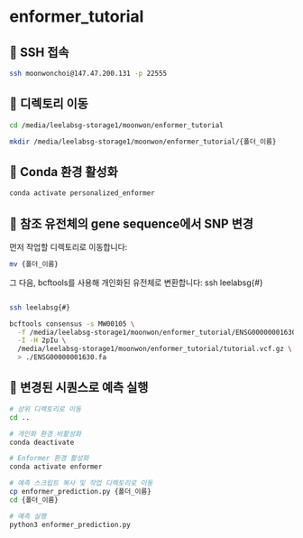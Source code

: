 # enformer_tutorial

## 🔐 SSH 접속

```bash
ssh moonwonchoi@147.47.200.131 -p 22555
```
## 📁 디렉토리 이동
```bash
cd /media/leelabsg-storage1/moonwon/enformer_tutorial
```
```bash
mkdir /media/leelabsg-storage1/moonwon/enformer_tutorial/{폴더_이름}
```
## 🐍 Conda 환경 활성화
```bash
conda activate personalized_enformer
```
## 🧬 참조 유전체의 gene sequence에서 SNP 변경
먼저 작업할 디렉토리로 이동합니다:
```bash
mv {폴더_이름}
```
그 다음, bcftools를 사용해 개인화된 유전체로 변환합니다:
ssh leelabsg{#}
```bash

ssh leelabsg{#}

bcftools consensus -s MW00105 \
  -f /media/leelabsg-storage1/moonwon/enformer_tutorial/ENSG00000001630.fa \
  -I -H 2pIu \
  /media/leelabsg-storage1/moonwon/enformer_tutorial/tutorial.vcf.gz \
  > ./ENSG00000001630.fa
```
## 🔮 변경된 시퀀스로 예측 실행

```bash
# 상위 디렉토리로 이동
cd ..

# 개인화 환경 비활성화
conda deactivate

# Enformer 환경 활성화
conda activate enformer

# 예측 스크립트 복사 및 작업 디렉토리로 이동
cp enformer_prediction.py {폴더_이름}
cd {폴더_이름}

# 예측 실행
python3 enformer_prediction.py
